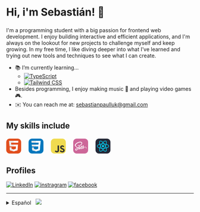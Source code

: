 # Hi, i'm Sebastián! 👋

###

<p align="left">I'm a programming student with a big passion for frontend web development. I enjoy building interactive and efficient applications, and I'm always on the lookout for new projects to challenge myself and keep growing. In my free time, I like diving deeper into what I’ve learned and trying out new tools and techniques to see what I can create.</p>

- 📚 I’m currently learning…
  - [![TypeScript](https://img.shields.io/badge/TypeScript-3178C6?style=flat&logo=typescript&logoColor=white)](https://www.typescriptlang.org/)
  - [![Tailwind CSS](https://img.shields.io/badge/Tailwind_CSS-06B6D4?style=flat&logo=tailwindcss&logoColor=white)](https://tailwindcss.com/)
- Besides programming, I enjoy making music 🎸 and playing video games 🎮.
- ✉️ You can reach me at: [sebastianpaulluk@gmail.com](mailto:sebastianpaulluk@gmail.com)


###

<h2 align="left">My skills include</h2>

###

<div align="left">
  <a href="https://developer.mozilla.org/en-US/docs/Web/HTML" target="_blank"><img src="https://github.com/tandpfun/skill-icons/blob/main/icons/HTML.svg" height="40" alt="HTML5 logo" /></a>
  <img width="12" />
  <a href="https://developer.mozilla.org/en-US/docs/Web/CSS" target="_blank"><img src="https://github.com/tandpfun/skill-icons/blob/main/icons/CSS.svg" height="40" alt="CSS3 logo" /></a>
  <img width="12" />
  <a href="https://developer.mozilla.org/en-US/docs/Web/JavaScript" target="_blank"><img src="https://github.com/tandpfun/skill-icons/blob/main/icons/JavaScript.svg" height="40" alt="JavaScript logo" /></a>
  <img width="12" />
  <a href="https://sass-lang.com/" target="_blank"><img src="https://github.com/tandpfun/skill-icons/blob/main/icons/Sass.svg" height="40" alt="Sass logo" /></a>
  <img width="12" />
  <a href="https://reactjs.org/" target="_blank"><img src="https://github.com/tandpfun/skill-icons/blob/main/icons/React-Dark.svg" height="40" alt="React logo" /></a>
</div>


###

<h2 align="left">Profiles</h2>

[![LinkedIn][LinkedIn]][LinkedInURL]
[![instragram][instragram]][instragramURL]
[![facebook][facebook]][facebookURL]


---

<details>
   <summary> Español &nbsp; <img src="https://raw.githubusercontent.com/stevenrskelton/flag-icon/master/png/16/country-4x3/es.png" />  </summary>
  
  # Hola, soy Sebastián! 👋
  
  ###
  
  <p align="left">Soy estudiante de programación con una gran pasión por el desarrollo web frontend. Me encanta crear aplicaciones interactivas y eficientes. A medida que aprendo y crezco como programador, siempre busco nuevos proyectos para explorar y mejorar mis habilidades. En mi tiempo libre, me dedico a profundizar en mis conocimientos y experimentar con nuevas herramientas y técnicas.</p>
  
  - 📚 Actualmente estoy aprendiendo ...
    - [![TypeScript](https://img.shields.io/badge/TypeScript-3178C6?style=flat&logo=typescript&logoColor=white)](https://www.typescriptlang.org/)
    - [![Tailwind CSS](https://img.shields.io/badge/Tailwind_CSS-06B6D4?style=flat&logo=tailwindcss&logoColor=white)](https://tailwindcss.com/)
  - Además de la programación, disfruto hacer música 🎸 y jugar videojuegos 🎮.
  - ✉️ Podés contactarme a: [sebastianpaulluk@gmail.com](mailto:sebastianpaulluk@gmail.com)
  
  ###
  
  <h2 align="left">Mis habilidades incluyen</h2>
  
  ###
  
  <div align="left">
   <img src="https://github.com/tandpfun/skill-icons/blob/main/icons/HTML.svg" height="40" alt="html5 logo"  />
   <img width="12" />
   <img src="https://github.com/tandpfun/skill-icons/blob/main/icons/CSS.svg" height="40" alt="css3 logo"  />
   <img width="12" />
   <img src="https://github.com/tandpfun/skill-icons/blob/main/icons/JavaScript.svg" height="40" alt="javascript logo"  />
   <img width="12" />
   <img src="https://github.com/tandpfun/skill-icons/blob/main/icons/Sass.svg" height="40" alt="sass logo" />
   <img width="12" />
   <img src="https://github.com/tandpfun/skill-icons/blob/main/icons/React-Dark.svg" height="40" alt="react logo"  />
  </div>
  
  ###
  
  <h2 align="left">Perfiles</h2>
  
  [![LinkedIn][LinkedIn]][LinkedInURL]
  [![instragram][instragram]][instragramURL]
  [![facebook][facebook]][facebookURL]
  
</details>


 <!-- MARKDOWN LINKS & IMAGES -->
[LinkedIn]: https://img.shields.io/badge/linkedin-%230077B5.svg?style=for-the-badge&logo=linkedin&logoColor=white
[LinkedInURL]: https://www.linkedin.com/in/sebastian-paulluk/

[facebook]: https://img.shields.io/badge/Facebook-%231877F2.svg?style=for-the-badge&logo=Facebook&logoColor=white
[facebookURL]: https://www.facebook.com/sebastian.paulluk/
 
[instragram]: https://img.shields.io/badge/Instagram-%23E4405F.svg?style=for-the-badge&logo=Instagram&logoColor=white
[instragramURL]: https://www.instagram.com/sebapaulluk/







